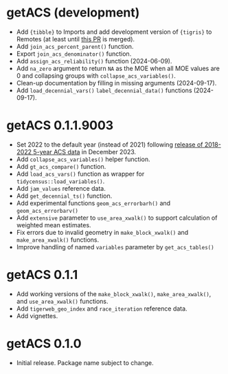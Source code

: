 # getACS (development)

* Add `{tibble}` to Imports and add development version of `{tigris}` to Remotes (at least until [this PR](https://github.com/walkerke/tigris/pull/173) is merged).
* Add `join_acs_percent_parent()` function.
* Export `join_acs_denominator()` function.
* Add `assign_acs_reliability()` function (2024-06-09).
* Add `na_zero` argument to return `NA` as the MOE when all MOE values are 0 and collapsing groups with `collapse_acs_variables()`.
* Clean-up documentation by filling in missing arguments (2024-09-17).
* Add `load_decennial_vars()` `label_decennial_data()` functions (2024-09-17).

# getACS 0.1.1.9003

* Set 2022 to the default year (instead of 2021) following [release of 2018-2022 5-year ACS data](https://www.census.gov/programs-surveys/acs/news/data-releases/2022/release-schedule.html) in December 2023.
* Add `collapse_acs_variables()` helper function.
* Add `gt_acs_compare()` function.
* Add `load_acs_vars()` function as wrapper for `tidycensus::load_variables()`.
* Add `jam_values` reference data.
* Add `get_decennial_ts()` function.
* Add experimental functions `geom_acs_errorbarh()` and `geom_acs_errorbarv()`
* Add `extensive` parameter to `use_area_xwalk()` to support calculation of weighted mean estimates.
* Fix errors due to invalid geometry in `make_block_xwalk()` and `make_area_xwalk()` functions.
* Improve handling of named `variables` parameter by `get_acs_tables()`

# getACS 0.1.1

* Add working versions of the `make_block_xwalk()`, `make_area_xwalk()`, and `use_area_xwalk()` functions.
* Add `tigerweb_geo_index` and `race_iteration` reference data.
* Add vignettes.

# getACS 0.1.0

* Initial release. Package name subject to change.
